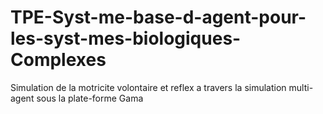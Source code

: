 # TPE-Syst-me-base-d-agent-pour-les-syst-mes-biologiques-Complexes
Simulation de la motricite volontaire et reflex a travers la simulation multi-agent sous la plate-forme Gama
